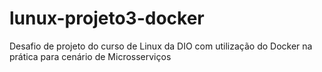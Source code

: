# lunux-projeto3-docker
Desafio de projeto do curso de Linux da DIO com utilização do Docker na prática para cenário de Microsserviços
